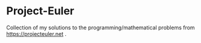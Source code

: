 # Project-Euler
Collection of my solutions to the programming/mathematical problems from https://projecteuler.net .
